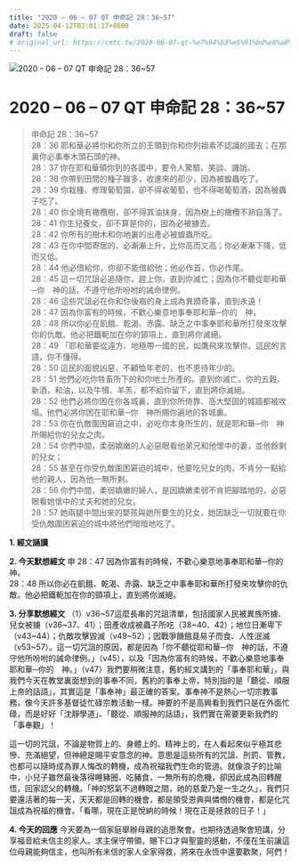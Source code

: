 ```yaml
---
title: "2020 – 06 – 07 QT 申命記 28：36~57"
date: 2025-04-12T02:01:17+0800
draft: false
# original_url: https://cmtc.tw/2020-06-07-qt-%e7%94%b3%e5%91%bd%e8%a8%98-28%ef%bc%9a3657
---
```


![2020 – 06 – 07 QT 申命記 28：36\~57](/images/qt.jpg   "2020 – 06 – 07 QT 申命記 28：36\~57")

# 2020 – 06 – 07 QT 申命記 28：36\~57

> 申命記 28：36\~57  
> 28：36 耶和華必將你和你所立的王領到你和你列祖素不認識的國去；在那裏你必事奉木頭石頭的神。  
> 28：37 你在耶和華領你到的各國中，要令人驚駭、笑談、譏誚。  
> 28：38 你帶到田間的種子雖多，收進來的卻少，因為被蝗蟲吃了。  
> 28：39 你栽種、修理葡萄園，卻不得收葡萄，也不得喝葡萄酒，因為被蟲子吃了。  
> 28：40 你全境有橄欖樹，卻不得其油抹身，因為樹上的橄欖不熟自落了。  
> 28：41 你生兒養女，卻不算是你的，因為必被擄去。  
> 28：42 你所有的樹木和你地裏的出產必被蝗蟲所吃。  
> 28：43 在你中間寄居的，必漸漸上升，比你高而又高；你必漸漸下降，低而又低。  
> 28：44 他必借給你，你卻不能借給他；他必作首，你必作尾。  
> 28：45 這一切咒詛必追隨你，趕上你，直到你滅亡；因為你不聽從耶和華─你　神的話，不遵守他所吩咐的誡命律例。  
> 28：46 這些咒詛必在你和你後裔的身上成為異蹟奇事，直到永遠！  
> 28：47 因為你富有的時候，不歡心樂意地事奉耶和華─你的　神，  
> 28：48 所以你必在飢餓、乾渴、赤露、缺乏之中事奉耶和華所打發來攻擊你的仇敵。他必把鐵軛加在你的頸項上，直到將你滅絕。  
> 28：49 「耶和華要從遠方、地極帶一國的民，如鷹飛來攻擊你。這民的言語，你不懂得。  
> 28：50 這民的面貌凶惡，不顧恤年老的，也不恩待年少的。  
> 28：51 他們必吃你牲畜所下的和你地土所產的，直到你滅亡。你的五穀、新酒，和油，以及牛犢、羊羔，都不給你留下，直到將你滅絕。  
> 28：52 他們必將你困在你各城裏，直到你所倚靠、高大堅固的城牆都被攻塌。他們必將你困在耶和華─你　神所賜你遍地的各城裏。  
> 28：53 你在仇敵圍困窘迫之中，必吃你本身所生的，就是耶和華─你　神所賜給你的兒女之肉。  
> 28：54 你們中間，柔弱嬌嫩的人必惡眼看他弟兄和他懷中的妻，並他餘剩的兒女；  
> 28：55 甚至在你受仇敵圍困窘迫的城中，他要吃兒女的肉，不肯分一點給他的親人，因為他一無所剩。  
> 28：56 你們中間，柔弱嬌嫩的婦人，是因嬌嫩柔弱不肯把腳踏地的，必惡眼看她懷中的丈夫和她的兒女。  
> 28：57 她兩腿中間出來的嬰孩與她所要生的兒女，她因缺乏一切就要在你受仇敵圍困窘迫的城中將他們暗暗地吃了。

**1. 經文誦讀**

**2.  今天默想經文**
申 28：47 因為你富有的時候，不歡心樂意地事奉耶和華─你的　神。  
28：48 所以你必在飢餓、乾渴、赤露、缺乏之中事奉耶和華所打發來攻擊你的仇敵。他必把鐵軛加在你的頸項上，直到將你滅絕。

**3. 分享默想經文**
（1）v36\~57這麼長串的咒詛清單，包括國家人民被異族所擄、兒女被擄（v36\~37、41）；田產收成被蟲子所吃（38\~40、42）；地位日漸卑下（v43\~44）；仇敵攻擊毀滅（v49\~52）；因戰爭饑餓竟易子而食、人性泯滅（v53\~57）。這一切咒詛的原因，都是因為「你不聽從耶和華─你　神的話，不遵守他所吩咐的誡命律例。」（v45），以及「因為你富有的時候，不歡心樂意地事奉耶和華─你的　神。」（v47）我們要稍微注意，舊約經文講到的「事奉耶和華」，與我們今天在教堂裏面想到的事奉不同，舊約的事奉上帝，特別指的是「聽從、順服上帝的話語」，其實這是「事奉神」最正確的答案。事奉神不是熱心一切宗教事務，像今天許多基督徒忙碌宗教活動一樣。神要的不是高興看到我們只是在外面忙碌，而是好好「沈靜學道」、「聽從、順服神的話語」，我們實在需要更新我們的「事奉觀」！

這一切的咒詛，不論是物質上的、身體上的、精神上的，在人看起來似乎極其悲慘、充滿絕望，但神總是賜平安意念的神。意思是這些所有的咒詛、刑罰、管教，也都可以隨時成為罪人悔改的轉機，成為祝福我們生命的管道。就像浪子的比喻中，小兒子雖然最後落得睡豬圈、吃豬食，一無所有的危機，卻因此成為回轉醒悟，回家認父的轉機。「神的怒氣不過轉眼之間，祂的慈愛乃是一生之久」，我們只要還活著的每一天，天天都是回轉的機會，都是領受恩典與憐憫的機會，都是化咒詛成為祝福的機會。「看哪，現在正是悅納的時候！現在正是拯救的日子！」

**4. 今天的回應**
今天要為一個家庭舉辦母親的追思聚會。也期待透過聚會短講，分享福音給未信主的家人。求主保守帶領，賜下口才與聖靈的感動，不僅在生前讓這位母親能夠信主，也叫所有未信的家人全家得救，將來在永恆中還要歡聚，阿們！
